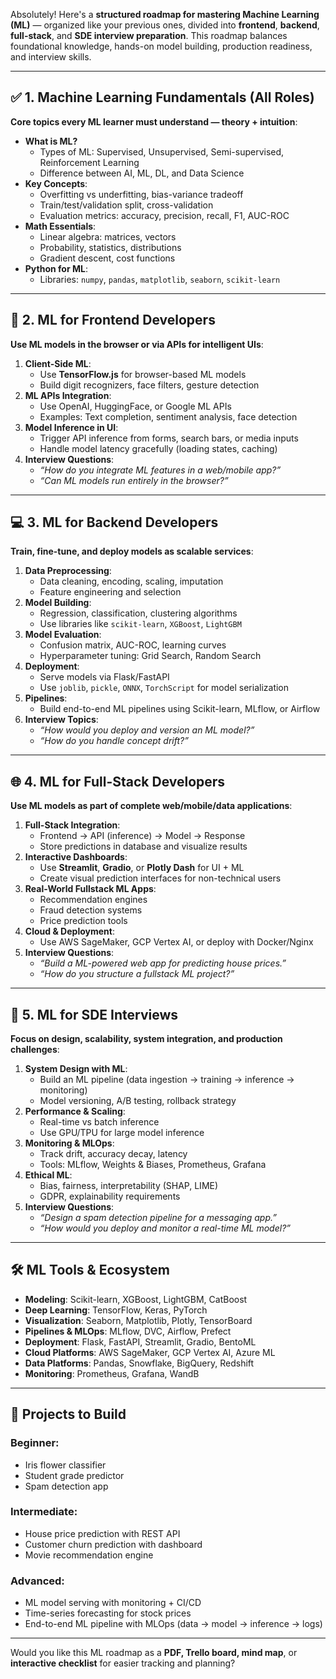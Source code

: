 Absolutely! Here's a **structured roadmap for mastering Machine Learning (ML)** — organized like your previous ones, divided into **frontend**, **backend**, **full-stack**, and **SDE interview preparation**. This roadmap balances foundational knowledge, hands-on model building, production readiness, and interview skills.

---

## ✅ **1. Machine Learning Fundamentals (All Roles)**  
**Core topics every ML learner must understand — theory + intuition**:  
- **What is ML?**  
  - Types of ML: Supervised, Unsupervised, Semi-supervised, Reinforcement Learning  
  - Difference between AI, ML, DL, and Data Science
- **Key Concepts**:  
  - Overfitting vs underfitting, bias-variance tradeoff  
  - Train/test/validation split, cross-validation  
  - Evaluation metrics: accuracy, precision, recall, F1, AUC-ROC  
- **Math Essentials**:  
  - Linear algebra: matrices, vectors  
  - Probability, statistics, distributions  
  - Gradient descent, cost functions  
- **Python for ML**:
  - Libraries: `numpy`, `pandas`, `matplotlib`, `seaborn`, `scikit-learn`

---

## 🎯 **2. ML for Frontend Developers**  
**Use ML models in the browser or via APIs for intelligent UIs**:  
1. **Client-Side ML**:
   - Use **TensorFlow.js** for browser-based ML models
   - Build digit recognizers, face filters, gesture detection
2. **ML APIs Integration**:
   - Use OpenAI, HuggingFace, or Google ML APIs
   - Examples: Text completion, sentiment analysis, face detection
3. **Model Inference in UI**:
   - Trigger API inference from forms, search bars, or media inputs
   - Handle model latency gracefully (loading states, caching)
4. **Interview Questions**:
   - *“How do you integrate ML features in a web/mobile app?”*
   - *“Can ML models run entirely in the browser?”*

---

## 💻 **3. ML for Backend Developers**  
**Train, fine-tune, and deploy models as scalable services**:  
1. **Data Preprocessing**:
   - Data cleaning, encoding, scaling, imputation
   - Feature engineering and selection
2. **Model Building**:
   - Regression, classification, clustering algorithms  
   - Use libraries like `scikit-learn`, `XGBoost`, `LightGBM`
3. **Model Evaluation**:
   - Confusion matrix, AUC-ROC, learning curves  
   - Hyperparameter tuning: Grid Search, Random Search
4. **Deployment**:
   - Serve models via Flask/FastAPI
   - Use `joblib`, `pickle`, `ONNX`, `TorchScript` for model serialization
5. **Pipelines**:
   - Build end-to-end ML pipelines using Scikit-learn, MLflow, or Airflow
6. **Interview Topics**:
   - *“How would you deploy and version an ML model?”*
   - *“How do you handle concept drift?”*

---

## 🌐 **4. ML for Full-Stack Developers**  
**Use ML models as part of complete web/mobile/data applications**:  
1. **Full-Stack Integration**:
   - Frontend → API (inference) → Model → Response
   - Store predictions in database and visualize results
2. **Interactive Dashboards**:
   - Use **Streamlit**, **Gradio**, or **Plotly Dash** for UI + ML
   - Create visual prediction interfaces for non-technical users
3. **Real-World Fullstack ML Apps**:
   - Recommendation engines
   - Fraud detection systems
   - Price prediction tools
4. **Cloud & Deployment**:
   - Use AWS SageMaker, GCP Vertex AI, or deploy with Docker/Nginx
5. **Interview Questions**:
   - *“Build a ML-powered web app for predicting house prices.”*
   - *“How do you structure a fullstack ML project?”*

---

## 🧠 **5. ML for SDE Interviews**  
**Focus on design, scalability, system integration, and production challenges**:  
1. **System Design with ML**:
   - Build an ML pipeline (data ingestion → training → inference → monitoring)
   - Model versioning, A/B testing, rollback strategy
2. **Performance & Scaling**:
   - Real-time vs batch inference
   - Use GPU/TPU for large model inference
3. **Monitoring & MLOps**:
   - Track drift, accuracy decay, latency
   - Tools: MLflow, Weights & Biases, Prometheus, Grafana
4. **Ethical ML**:
   - Bias, fairness, interpretability (SHAP, LIME)
   - GDPR, explainability requirements
5. **Interview Questions**:
   - *“Design a spam detection pipeline for a messaging app.”*
   - *“How would you deploy and monitor a real-time ML model?”*

---

## 🛠️ **ML Tools & Ecosystem**
- **Modeling**: Scikit-learn, XGBoost, LightGBM, CatBoost  
- **Deep Learning**: TensorFlow, Keras, PyTorch  
- **Visualization**: Seaborn, Matplotlib, Plotly, TensorBoard  
- **Pipelines & MLOps**: MLflow, DVC, Airflow, Prefect  
- **Deployment**: Flask, FastAPI, Streamlit, Gradio, BentoML  
- **Cloud Platforms**: AWS SageMaker, GCP Vertex AI, Azure ML  
- **Data Platforms**: Pandas, Snowflake, BigQuery, Redshift  
- **Monitoring**: Prometheus, Grafana, WandB

---

## 🚀 **Projects to Build**
### Beginner:
- Iris flower classifier  
- Student grade predictor  
- Spam detection app

### Intermediate:
- House price prediction with REST API  
- Customer churn prediction with dashboard  
- Movie recommendation engine

### Advanced:
- ML model serving with monitoring + CI/CD  
- Time-series forecasting for stock prices  
- End-to-end ML pipeline with MLOps (data → model → inference → logs)

---

Would you like this ML roadmap as a **PDF, Trello board, mind map**, or **interactive checklist** for easier tracking and planning?